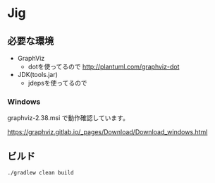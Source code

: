 # Jig

## 必要な環境

- GraphViz
  - dotを使ってるので http://plantuml.com/graphviz-dot
- JDK(tools.jar)
  - jdepsを使ってるので

### Windows

graphviz-2.38.msi で動作確認しています。

https://graphviz.gitlab.io/_pages/Download/Download_windows.html

## ビルド

```
./gradlew clean build
```

